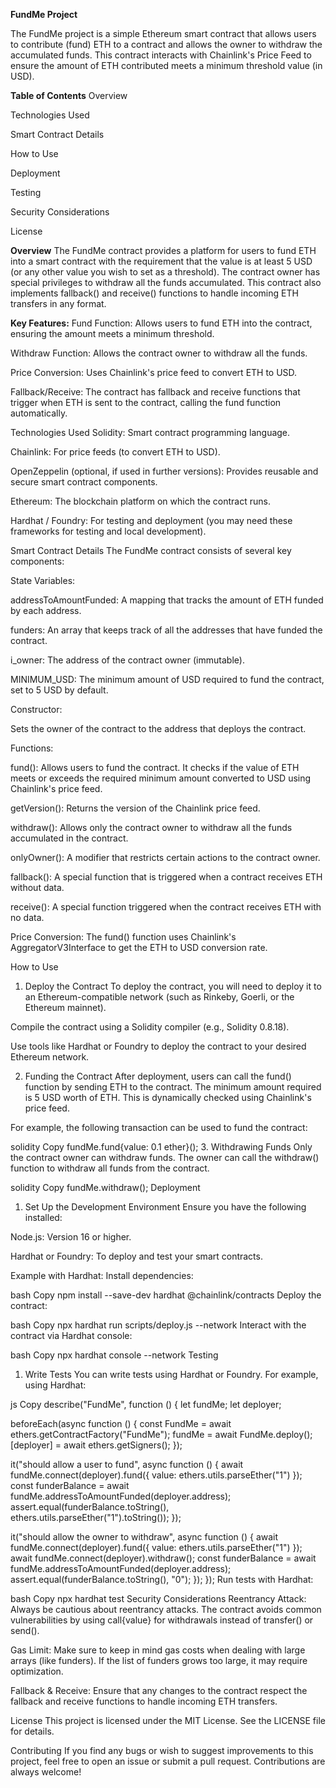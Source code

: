 **FundMe Project**

The FundMe project is a simple Ethereum smart contract that allows users to contribute (fund) ETH to a contract and allows the owner to withdraw the accumulated funds. This contract interacts with Chainlink's Price Feed to ensure the amount of ETH contributed meets a minimum threshold value (in USD).

**Table of Contents**
Overview

Technologies Used

Smart Contract Details

How to Use

Deployment

Testing

Security Considerations

License

**Overview**
The FundMe contract provides a platform for users to fund ETH into a smart contract with the requirement that the value is at least 5 USD (or any other value you wish to set as a threshold). The contract owner has special privileges to withdraw all the funds accumulated. This contract also implements fallback() and receive() functions to handle incoming ETH transfers in any format.

**Key Features:**
Fund Function: Allows users to fund ETH into the contract, ensuring the amount meets a minimum threshold.

Withdraw Function: Allows the contract owner to withdraw all the funds.

Price Conversion: Uses Chainlink's price feed to convert ETH to USD.

Fallback/Receive: The contract has fallback and receive functions that trigger when ETH is sent to the contract, calling the fund function automatically.

Technologies Used
Solidity: Smart contract programming language.

Chainlink: For price feeds (to convert ETH to USD).

OpenZeppelin (optional, if used in further versions): Provides reusable and secure smart contract components.

Ethereum: The blockchain platform on which the contract runs.

Hardhat / Foundry: For testing and deployment (you may need these frameworks for testing and local development).

Smart Contract Details
The FundMe contract consists of several key components:

State Variables:

addressToAmountFunded: A mapping that tracks the amount of ETH funded by each address.

funders: An array that keeps track of all the addresses that have funded the contract.

i_owner: The address of the contract owner (immutable).

MINIMUM_USD: The minimum amount of USD required to fund the contract, set to 5 USD by default.

Constructor:

Sets the owner of the contract to the address that deploys the contract.

Functions:

fund(): Allows users to fund the contract. It checks if the value of ETH meets or exceeds the required minimum amount converted to USD using Chainlink's price feed.

getVersion(): Returns the version of the Chainlink price feed.

withdraw(): Allows only the contract owner to withdraw all the funds accumulated in the contract.

onlyOwner(): A modifier that restricts certain actions to the contract owner.

fallback(): A special function that is triggered when a contract receives ETH without data.

receive(): A special function triggered when the contract receives ETH with no data.

Price Conversion: The fund() function uses Chainlink's AggregatorV3Interface to get the ETH to USD conversion rate.

How to Use
1. Deploy the Contract
To deploy the contract, you will need to deploy it to an Ethereum-compatible network (such as Rinkeby, Goerli, or the Ethereum mainnet).

Compile the contract using a Solidity compiler (e.g., Solidity 0.8.18).

Use tools like Hardhat or Foundry to deploy the contract to your desired Ethereum network.

2. Funding the Contract
After deployment, users can call the fund() function by sending ETH to the contract. The minimum amount required is 5 USD worth of ETH. This is dynamically checked using Chainlink's price feed.

For example, the following transaction can be used to fund the contract:

solidity
Copy
fundMe.fund{value: 0.1 ether}();
3. Withdrawing Funds
Only the contract owner can withdraw funds. The owner can call the withdraw() function to withdraw all funds from the contract.

solidity
Copy
fundMe.withdraw();
Deployment
1. Set Up the Development Environment
Ensure you have the following installed:

Node.js: Version 16 or higher.

Hardhat or Foundry: To deploy and test your smart contracts.

Example with Hardhat:
Install dependencies:

bash
Copy
npm install --save-dev hardhat @chainlink/contracts
Deploy the contract:

bash
Copy
npx hardhat run scripts/deploy.js --network <network-name>
Interact with the contract via Hardhat console:

bash
Copy
npx hardhat console --network <network-name>
Testing
1. Write Tests
You can write tests using Hardhat or Foundry. For example, using Hardhat:

js
Copy
describe("FundMe", function () {
  let fundMe;
  let deployer;
  
  beforeEach(async function () {
    const FundMe = await ethers.getContractFactory("FundMe");
    fundMe = await FundMe.deploy();
    [deployer] = await ethers.getSigners();
  });

  it("should allow a user to fund", async function () {
    await fundMe.connect(deployer).fund({ value: ethers.utils.parseEther("1") });
    const funderBalance = await fundMe.addressToAmountFunded(deployer.address);
    assert.equal(funderBalance.toString(), ethers.utils.parseEther("1").toString());
  });

  it("should allow the owner to withdraw", async function () {
    await fundMe.connect(deployer).fund({ value: ethers.utils.parseEther("1") });
    await fundMe.connect(deployer).withdraw();
    const funderBalance = await fundMe.addressToAmountFunded(deployer.address);
    assert.equal(funderBalance.toString(), "0");
  });
});
Run tests with Hardhat:

bash
Copy
npx hardhat test
Security Considerations
Reentrancy Attack: Always be cautious about reentrancy attacks. The contract avoids common vulnerabilities by using call{value} for withdrawals instead of transfer() or send().

Gas Limit: Make sure to keep in mind gas costs when dealing with large arrays (like funders). If the list of funders grows too large, it may require optimization.

Fallback & Receive: Ensure that any changes to the contract respect the fallback and receive functions to handle incoming ETH transfers.

License
This project is licensed under the MIT License. See the LICENSE file for details.

Contributing
If you find any bugs or wish to suggest improvements to this project, feel free to open an issue or submit a pull request. Contributions are always welcome!

